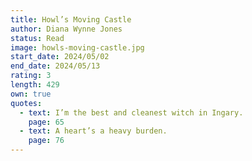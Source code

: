 ```yaml
---
title: Howl’s Moving Castle
author: Diana Wynne Jones
status: Read
image: howls-moving-castle.jpg
start_date: 2024/05/02
end_date: 2024/05/13
rating: 3
length: 429
own: true
quotes:
  - text: I’m the best and cleanest witch in Ingary.
    page: 65
  - text: A heart’s a heavy burden.
    page: 76
---
```


